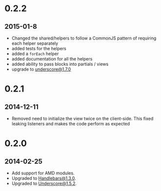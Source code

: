 # 0.2.2
## 2015-01-8
* Changed the shared/helpers to follow a CommonJS pattern of requiring each helper separately
* added tests for the helpers
* added a `forEach` helper
* added documentation for all the helpers
* added ability to pass blocks into partials / views
* upgrade to underscore@1.7.0

# 0.2.1
## 2014-12-11
* Removed need to initialize the view twice on the client-side. This fixed leaking listeners and makes the code perform as expected

# 0.2.0
## 2014-02-25
* Add support for AMD modules.
* Upgraded to Handlebars@1.3.0.
* Upgraded to Underscore@1.5.2.
